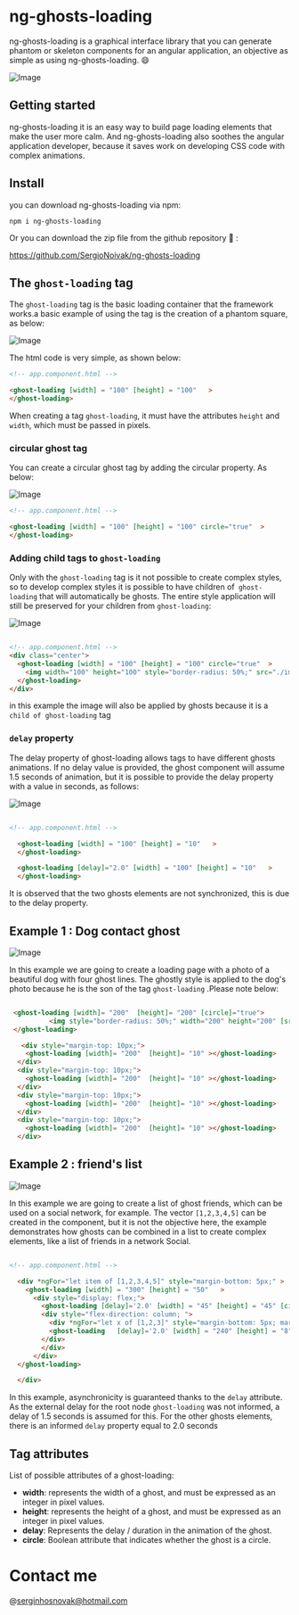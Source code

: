 # ng-ghosts-loading

ng-ghosts-loading is a graphical interface library that you can generate phantom or skeleton components for an angular application, an objective as simple as using ng-ghosts-loading. :smile:

![Image](https://github.com/SergioNoivak/ng-ghosts-loading/blob/master/src/photos/f2.gif)



## Getting started

ng-ghosts-loading it is an easy way to build page loading elements that make the user more calm.  And ng-ghosts-loading also soothes the angular application developer, because it saves work on developing CSS code with complex animations. 

## Install

you can download ng-ghosts-loading via npm: 

````
npm i ng-ghosts-loading
````

Or you can download the zip file from the github repository   🐙 :

https://github.com/SergioNoivak/ng-ghosts-loading



## The `ghost-loading` tag

The `ghost-loading` tag is the basic loading container that the framework works.a basic example of using the tag is the creation of a phantom square, as below: 

![Image](https://github.com/SergioNoivak/ng-ghosts-loading/blob/master/src/photos/f3.gif)

The html code is very simple, as shown below: 

````html
<!-- app.component.html -->

<ghost-loading [width] = "100" [height] = "100"   >
</ghost-loading>
````

When creating a tag `ghost-loading`, it must have the attributes ``height`` and ``width``, which must be passed in pixels. 

### circular ghost tag

You can create a circular ghost tag by adding the circular property. As below:

![Image](https://github.com/SergioNoivak/ng-ghosts-loading/blob/master/src/photos/f4.gif)

````html
<!-- app.component.html -->

<ghost-loading [width] = "100" [height] = "100" circle="true"  >
</ghost-loading>

````



### Adding child tags to `ghost-loading`

Only with the `ghost-loading` tag is it not possible to create complex styles, so to develop complex styles it is possible to have children of` ghost-loading` that will automatically be ghosts. The entire style application will still be preserved for your children from ``ghost-loading``:

![Image](https://github.com/SergioNoivak/ng-ghosts-loading/blob/master/src/photos/f5.gif)

````html

<!-- app.component.html -->
<div class="center">
  <ghost-loading [width] = "100" [height] = "100" circle="true"  >
    <img width="100" height="100" style="border-radius: 50%;" src="./image.png" alt="" class="">
  </ghost-loading>
</div>

````

in this example the image will also be applied by ghosts because it is a ``child of ghost-loading`` tag

### ``delay`` property

The delay property of ghost-loading allows tags to have different ghosts animations. If no delay value is provided, the ghost component will assume 1.5 seconds of animation, but it is possible to provide the delay property with a value in seconds, as follows:

![Image](https://github.com/SergioNoivak/ng-ghosts-loading/blob/master/src/photos/f6.gif)

````html

<!-- app.component.html -->

  <ghost-loading [width] = "100" [height] = "10"   >
  </ghost-loading>

  <ghost-loading [delay]="2.0" [width] = "100" [height] = "10"   >
  </ghost-loading>

````

It is observed that the two ghosts elements are not synchronized, this is due to the delay property. 





## Example 1 : Dog contact ghost

![Image](https://github.com/SergioNoivak/ng-ghosts-loading/blob/master/src/photos/f8.gif)

In this example we are going to create a loading page with a photo of a beautiful dog with four ghost lines. The ghostly style is applied to the dog's photo because he is the son of the tag ``ghost-loading`` .Please note below:

````html

 <ghost-loading [width]= "200"  [height]= "200" [circle]="true">
          <img style="border-radius: 50%;" width="200" height="200" [src]="imgSrc" alt="" class="">
 </ghost-loading>

   <div style="margin-top: 10px;">
    <ghost-loading [width]= "200"  [height]= "10" ></ghost-loading>
  </div>
  <div style="margin-top: 10px;">
    <ghost-loading [width]= "200"  [height]= "10" ></ghost-loading>
  </div>
  <div style="margin-top: 10px;">
    <ghost-loading [width]= "200"  [height]= "10" ></ghost-loading>
  </div>
  <div style="margin-top: 10px;">
    <ghost-loading [width]= "200"  [height]= "10" ></ghost-loading>
  </div>


````



## Example 2 : friend's list

![Image](https://github.com/SergioNoivak/ng-ghosts-loading/blob/master/src/photos/f7.gif)

In this example we are going to create a list of ghost friends, which can be used on a social network, for example. The vector ``[1,2,3,4,5]`` can be created in the component, but it is not the objective here, the example demonstrates how ghosts can be combined in a list to create complex elements, like a list of friends in a network Social.

````html

<!-- app.component.html -->

  <div *ngFor="let item of [1,2,3,4,5]" style="margin-bottom: 5px;" >
    <ghost-loading [width] = "300" [height] = "50"   >
      <div style="display: flex;">
        <ghost-loading [delay]='2.0' [width] = "45" [height] = "45" [circle]="true" ></ghost-loading>
        <div style="flex-direction: column; ">
          <div *ngFor="let x of [1,2,3]" style="margin-bottom: 5px; margin-left: 10px; ">
          <ghost-loading   [delay]='2.0' [width] = "240" [height] = "8" ></ghost-loading>
        </div>
        </div>
      </div>
  </ghost-loading>

  </div>
````

In this example, asynchronicity is guaranteed thanks to the ``delay`` attribute. As the external delay for the root node ``ghost-loading`` was not informed, a delay of 1.5 seconds is assumed for this. For the other ghosts elements, there is an informed ``delay`` property equal to 2.0 seconds



## Tag attributes

List of possible attributes of a ghost-loading: 

<ul>
    <li><b>width</b>: 
represents the width of a ghost, and must be expressed as an integer in pixel values.</li>
    	<li><b>height</b>:
represents the height of a ghost, and must be expressed as an integer in pixel values.</li>
	<li><b>delay</b>:
Represents the delay / duration in the animation of the ghost.
    </li>
    <li><b>circle</b>:
Boolean attribute that indicates whether the ghost is a circle.</li>
</ul>



# Contact me 

@serginhosnovak@hotmail.com